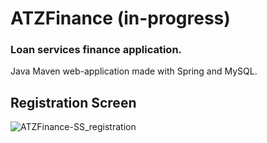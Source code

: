 # ATZFinance (in-progress)
### Loan services finance application. 

Java Maven web-application made with Spring and MySQL.

## Registration Screen
![ATZFinance-SS_registration](https://user-images.githubusercontent.com/98433413/177121186-258cb930-8a21-4521-87a8-1c52ff0633d8.png)
